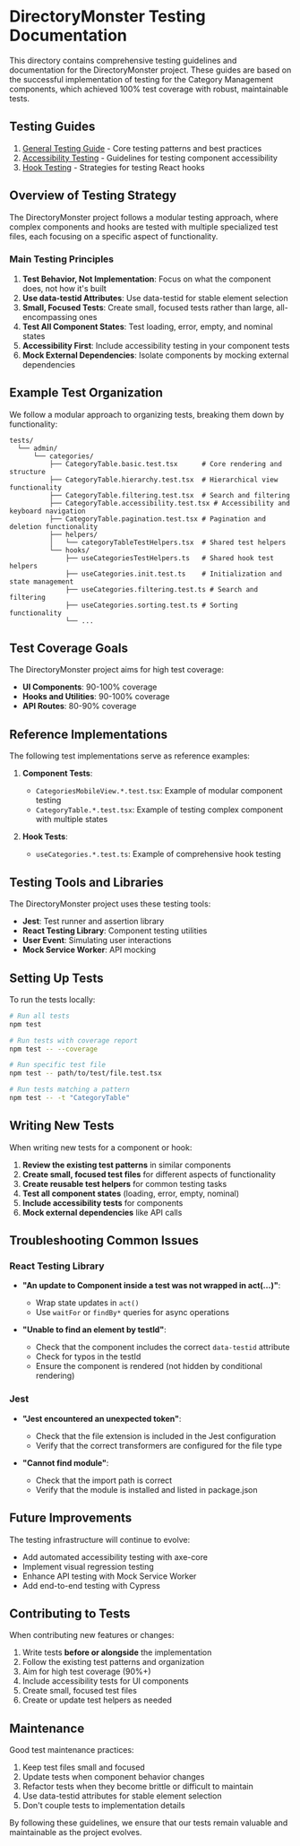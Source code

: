 # DirectoryMonster Testing Documentation

This directory contains comprehensive testing guidelines and documentation for the DirectoryMonster project. These guides are based on the successful implementation of testing for the Category Management components, which achieved 100% test coverage with robust, maintainable tests.

## Testing Guides

1. [General Testing Guide](./TESTING_GUIDE.md) - Core testing patterns and best practices
2. [Accessibility Testing](./ACCESSIBILITY_TESTING.md) - Guidelines for testing component accessibility
3. [Hook Testing](./HOOK_TESTING.md) - Strategies for testing React hooks

## Overview of Testing Strategy

The DirectoryMonster project follows a modular testing approach, where complex components and hooks are tested with multiple specialized test files, each focusing on a specific aspect of functionality.

### Main Testing Principles

1. **Test Behavior, Not Implementation**: Focus on what the component does, not how it's built
2. **Use data-testid Attributes**: Use data-testid for stable element selection
3. **Small, Focused Tests**: Create small, focused tests rather than large, all-encompassing ones
4. **Test All Component States**: Test loading, error, empty, and nominal states
5. **Accessibility First**: Include accessibility testing in your component tests
6. **Mock External Dependencies**: Isolate components by mocking external dependencies

## Example Test Organization

We follow a modular approach to organizing tests, breaking them down by functionality:

```
tests/
  └── admin/
      └── categories/
          ├── CategoryTable.basic.test.tsx      # Core rendering and structure
          ├── CategoryTable.hierarchy.test.tsx  # Hierarchical view functionality
          ├── CategoryTable.filtering.test.tsx  # Search and filtering
          ├── CategoryTable.accessibility.test.tsx # Accessibility and keyboard navigation
          ├── CategoryTable.pagination.test.tsx # Pagination and deletion functionality
          ├── helpers/
          │   └── categoryTableTestHelpers.tsx  # Shared test helpers
          └── hooks/
              ├── useCategoriesTestHelpers.ts   # Shared hook test helpers
              ├── useCategories.init.test.ts    # Initialization and state management
              ├── useCategories.filtering.test.ts # Search and filtering
              ├── useCategories.sorting.test.ts # Sorting functionality
              └── ...
```

## Test Coverage Goals

The DirectoryMonster project aims for high test coverage:

- **UI Components**: 90-100% coverage
- **Hooks and Utilities**: 90-100% coverage
- **API Routes**: 80-90% coverage

## Reference Implementations

The following test implementations serve as reference examples:

1. **Component Tests**:
   - `CategoriesMobileView.*.test.tsx`: Example of modular component testing
   - `CategoryTable.*.test.tsx`: Example of testing complex component with multiple states

2. **Hook Tests**:
   - `useCategories.*.test.ts`: Example of comprehensive hook testing

## Testing Tools and Libraries

The DirectoryMonster project uses these testing tools:

- **Jest**: Test runner and assertion library
- **React Testing Library**: Component testing utilities
- **User Event**: Simulating user interactions
- **Mock Service Worker**: API mocking

## Setting Up Tests

To run the tests locally:

```bash
# Run all tests
npm test

# Run tests with coverage report
npm test -- --coverage

# Run specific test file
npm test -- path/to/test/file.test.tsx

# Run tests matching a pattern
npm test -- -t "CategoryTable"
```

## Writing New Tests

When writing new tests for a component or hook:

1. **Review the existing test patterns** in similar components
2. **Create small, focused test files** for different aspects of functionality
3. **Create reusable test helpers** for common testing tasks
4. **Test all component states** (loading, error, empty, nominal)
5. **Include accessibility tests** for components
6. **Mock external dependencies** like API calls

## Troubleshooting Common Issues

### React Testing Library

- **"An update to Component inside a test was not wrapped in act(...)"**:
  - Wrap state updates in `act()`
  - Use `waitFor` or `findBy*` queries for async operations

- **"Unable to find an element by testId"**:
  - Check that the component includes the correct `data-testid` attribute
  - Check for typos in the testId
  - Ensure the component is rendered (not hidden by conditional rendering)

### Jest

- **"Jest encountered an unexpected token"**:
  - Check that the file extension is included in the Jest configuration
  - Verify that the correct transformers are configured for the file type

- **"Cannot find module"**:
  - Check that the import path is correct
  - Verify that the module is installed and listed in package.json

## Future Improvements

The testing infrastructure will continue to evolve:

- Add automated accessibility testing with axe-core
- Implement visual regression testing
- Enhance API testing with Mock Service Worker
- Add end-to-end testing with Cypress

## Contributing to Tests

When contributing new features or changes:

1. Write tests **before or alongside** the implementation
2. Follow the existing test patterns and organization
3. Aim for high test coverage (90%+)
4. Include accessibility tests for UI components
5. Create small, focused test files
6. Create or update test helpers as needed

## Maintenance

Good test maintenance practices:

1. Keep test files small and focused
2. Update tests when component behavior changes
3. Refactor tests when they become brittle or difficult to maintain
4. Use data-testid attributes for stable element selection
5. Don't couple tests to implementation details

By following these guidelines, we ensure that our tests remain valuable and maintainable as the project evolves.
